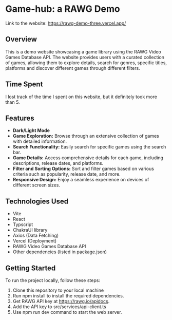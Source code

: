 # Game-hub: a RAWG Demo

Link to the website: https://rawg-demo-three.vercel.app/

## Overview
This is a demo website showcasing a game library using the RAWG Video Games Database API. 
The website provides users with a curated collection of games, allowing them to explore details, search for genres, specific titles, platforms and discover different games through different filters.

## Time Spent
I lost track of the time I spent on this website, but it definitely took more than 5. 

## Features
- **Dark/Light Mode**
- **Game Exploration:** Browse through an extensive collection of games with detailed information.
- **Search Functionality:** Easily search for specific games using the search bar.
- **Game Details:** Access comprehensive details for each game, including descriptions, release dates, and platforms.
- **Filter and Sorting Options:** Sort and filter games based on various criteria such as popularity, release date, and more.
- **Responsive Design:** Enjoy a seamless experience on devices of different screen sizes.

## Technologies Used
- Vite
- React
- Typscript
- ChakraUI library
- Axios (Data Fetching)
- Vercel (Deployment)
- RAWG Video Games Database API
- Other dependencies (listed in package.json)

## Getting Started
To run the project locally, follow these steps:
1. Clone this repository to your local machine
2. Run npm install to install the required dependencies.
3. Get RAWG API key at https://rawg.io/apidocs.
4. Add the API key to src/services/api-client.ts
5. Use npm run dev command to start the web server.


   
